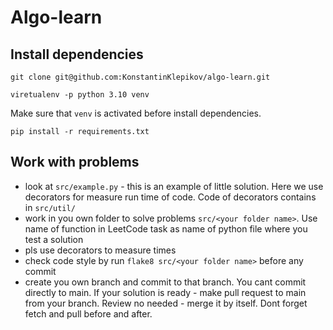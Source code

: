 # Algo-learn

## Install dependencies

`git clone git@github.com:KonstantinKlepikov/algo-learn.git`

`viretualenv -p python 3.10 venv`

Make sure that `venv` is activated before install dependencies.

`pip install -r requirements.txt`

## Work with problems

- look at `src/example.py` - this is an example of little solution. Here we use decorators for measure run time of code. Code of decorators contains in `src/util/`
- work in you own folder to solve problems `src/<your folder name>`. Use name of function in LeetCode task as name of python file where you test a solution
- pls use decorators to measure times
- check code style by run `flake8 src/<your folder name>` before any commit
- create you own branch and commit to that branch. You cant commit directly to main. If your solution is ready - make pull request to main from your branch. Review no needed - merge it by itself. Dont forget fetch and pull before and after.

